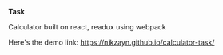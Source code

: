 **Task**

Calculator built on react, readux using webpack

Here's the demo link: https://nikzayn.github.io/calculator-task/

